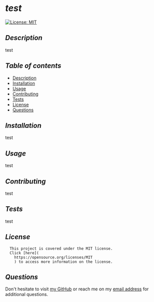  # **_test_**

  [![License: MIT](https://img.shields.io/badge/License-MIT-yellow.svg)](https://opensource.org/licenses/MIT)
  
  ## **_Description_**
  test
    
  ## **_Table of contents_**
  * [Description](#description)
  * [Installation](#installation)
  * [Usage](#usage)
  * [Contributing](#contributing)
  * [Tests](#tests)
  * [License](#license)
  * [Questions](#questions)

  ## **_Installation_**
  test

  ## **_Usage_**
  test

  ## **_Contributing_**
  test

  ## **_Tests_**
  test
  
  ## **_License_**
      This project is covered under the MIT license.
      Click [here](
        https://opensource.org/licenses/MIT
        ) to access more information on the license.

  ## **_Questions_**

  Don't hesitate to visit [my GitHub](https://github.com/test)
  or reach me on my [email address](mailto:test) for additional questions.